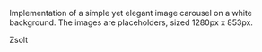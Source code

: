 Implementation of a simple yet elegant image carousel on a white background. The images are placeholders, sized 1280px x 853px.

Zsolt